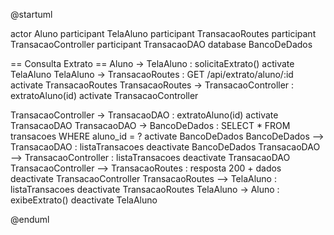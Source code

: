 @startuml

actor Aluno
participant TelaAluno
participant TransacaoRoutes
participant TransacaoController
participant TransacaoDAO
database BancoDeDados

== Consulta Extrato ==
Aluno -> TelaAluno : solicitaExtrato()
activate TelaAluno
TelaAluno -> TransacaoRoutes : GET /api/extrato/aluno/:id
activate TransacaoRoutes
TransacaoRoutes -> TransacaoController : extratoAluno(id)
activate TransacaoController

TransacaoController -> TransacaoDAO : extratoAluno(id)
activate TransacaoDAO
TransacaoDAO -> BancoDeDados : SELECT * FROM transacoes WHERE aluno_id = ?
activate BancoDeDados
BancoDeDados --> TransacaoDAO : listaTransacoes
deactivate BancoDeDados
TransacaoDAO --> TransacaoController : listaTransacoes
deactivate TransacaoDAO
TransacaoController --> TransacaoRoutes : resposta 200 + dados
deactivate TransacaoController
TransacaoRoutes --> TelaAluno : listaTransacoes
deactivate TransacaoRoutes
TelaAluno -> Aluno : exibeExtrato()
deactivate TelaAluno

@enduml
